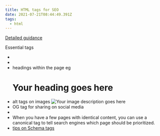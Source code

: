 ```yaml
---
title: HTML tags for SEO
date: 2021-07-21T08:44:49.391Z
tags:
  - html
---
```

[Detailed guidance](https://www.link-assistant.com/news/html-tags-for-seo.html#anchor4)

Essential tags
* <title>Your Title Goes Here</title>
* <meta name="description" content="Your description goes here">
* headings within the page eg <h1>Your heading goes here</h1>
* alt tags on images <img src="url" alt="Your image description goes here">
* OG tag for sharing on social media <meta name="og:title" property="og:title" content="Your Open Graph Title Goes Here">
* <meta name="robots" content="index, follow">
* When you have a few pages with identical content, you can use a canonical tag to tell search engines which page should be prioritized. <link href="URL" rel="canonical">
* [tips on Schema tags](https://www.link-assistant.com/news/html-tags-for-seo.html#anchor4)
